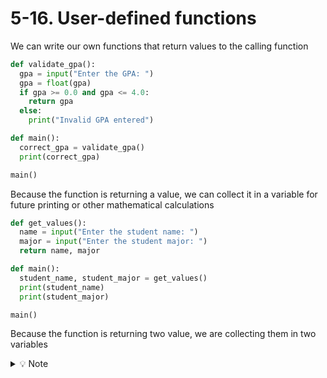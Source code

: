 # 5-16. User-defined functions
We can write our own functions that return values to the calling function

```python
def validate_gpa():
  gpa = input("Enter the GPA: ")
  gpa = float(gpa)
  if gpa >= 0.0 and gpa <= 4.0:
    return gpa
  else:
    print("Invalid GPA entered")

def main():
  correct_gpa = validate_gpa()
  print(correct_gpa)

main()
```

Because the function is returning a value, we can collect it in a variable for future printing or other mathematical calculations

```python
def get_values():
  name = input("Enter the student name: ")
  major = input("Enter the student major: ")
  return name, major

def main():
  student_name, student_major = get_values()
  print(student_name)
  print(student_major)

main()
```

Because the function is returning two value, we are collecting them in two variables  

<details>
  <summary>
    💡 Note
  </summary>
  When we get to Chapter 7: Lists and Tuples, we will collect all returned values in one variable and that would be a tuple
</details>
